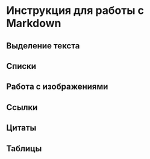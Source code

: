# Инструкция для работы с Markdown

## Выделение текста

## Списки

## Работа с изображениями

## Ссылки

## Цитаты

## Таблицы